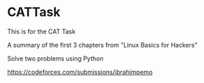 # CATTask
This is for the CAT Task 

A summary of the first 3 chapters from "Linux Basics for Hackers"

Solve two problems using Python

https://codeforces.com/submissions/ibrahimpemo
